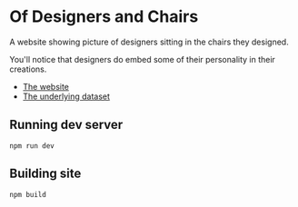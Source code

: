 # Of Designers and Chairs

A website showing picture of designers sitting in the chairs they designed.

You'll notice that designers do embed some of their personality in their creations.

* [The website](https://jmorel.github.io/of-designers-and-chairs/)
* [The underlying dataset](https://jmorel.opendatasoft.com/explore/dataset/of-designers-and-chairs/)

## Running dev server

```
npm run dev
```

## Building site

```
npm build
```